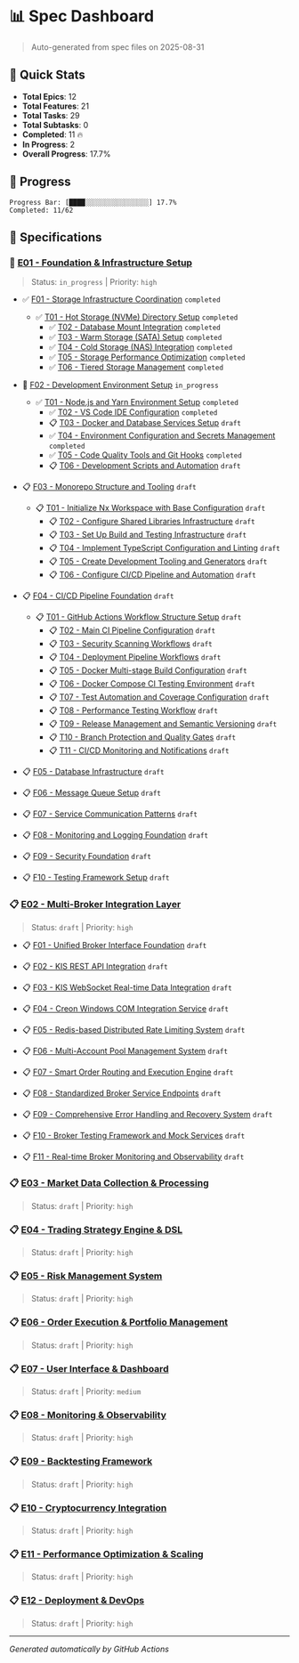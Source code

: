 # 📊 Spec Dashboard

> Auto-generated from spec files on 2025-08-31

## 🎯 Quick Stats

- **Total Epics**: 12
- **Total Features**: 21
- **Total Tasks**: 29
- **Total Subtasks**: 0
- **Completed**: 11 🔥
- **In Progress**: 2
- **Overall Progress**: 17.7%

## 🚀 Progress

```
Progress Bar: [████░░░░░░░░░░░░░░░░] 17.7%
Completed: 11/62
```

## 📁 Specifications


### 🚧 [E01 - Foundation &amp; Infrastructure Setup](E01/spec.md)

> Status: `in_progress` | Priority: `high`


- ✅ [F01 - Storage Infrastructure Coordination](E01/F01/spec.md) `completed`
  - ✅ [T01 - Hot Storage (NVMe) Directory Setup](E01/F01/T01/spec.md) `completed`
      - ✅ [T02 - Database Mount Integration](E01/F01/T02/spec.md) `completed`
      - ✅ [T03 - Warm Storage (SATA) Setup](E01/F01/T03/spec.md) `completed`
      - ✅ [T04 - Cold Storage (NAS) Integration](E01/F01/T04/spec.md) `completed`
      - ✅ [T05 - Storage Performance Optimization](E01/F01/T05/spec.md) `completed`
      - ✅ [T06 - Tiered Storage Management](E01/F01/T06/spec.md) `completed`
    
- 🚧 [F02 - Development Environment Setup](E01/F02/spec.md) `in_progress`
  - ✅ [T01 - Node.js and Yarn Environment Setup](E01/F02/T01/spec.md) `completed`
      - ✅ [T02 - VS Code IDE Configuration](E01/F02/T02/spec.md) `completed`
      - 📋 [T03 - Docker and Database Services Setup](E01/F02/T03/spec.md) `draft`
      - ✅ [T04 - Environment Configuration and Secrets Management](E01/F02/T04/spec.md) `completed`
      - ✅ [T05 - Code Quality Tools and Git Hooks](E01/F02/T05/spec.md) `completed`
      - 📋 [T06 - Development Scripts and Automation](E01/F02/T06/spec.md) `draft`
    
- 📋 [F03 - Monorepo Structure and Tooling](E01/F03/spec.md) `draft`
  - 📋 [T01 - Initialize Nx Workspace with Base Configuration](E01/F03/T01/spec.md) `draft`
      - 📋 [T02 - Configure Shared Libraries Infrastructure](E01/F03/T02/spec.md) `draft`
      - 📋 [T03 - Set Up Build and Testing Infrastructure](E01/F03/T03/spec.md) `draft`
      - 📋 [T04 - Implement TypeScript Configuration and Linting](E01/F03/T04/spec.md) `draft`
      - 📋 [T05 - Create Development Tooling and Generators](E01/F03/T05/spec.md) `draft`
      - 📋 [T06 - Configure CI/CD Pipeline and Automation](E01/F03/T06/spec.md) `draft`
    
- 📋 [F04 - CI/CD Pipeline Foundation](E01/F04/spec.md) `draft`
  - 📋 [T01 - GitHub Actions Workflow Structure Setup](E01/F04/T01/spec.md) `draft`
      - 📋 [T02 - Main CI Pipeline Configuration](E01/F04/T02/spec.md) `draft`
      - 📋 [T03 - Security Scanning Workflows](E01/F04/T03/spec.md) `draft`
      - 📋 [T04 - Deployment Pipeline Workflows](E01/F04/T04/spec.md) `draft`
      - 📋 [T05 - Docker Multi-stage Build Configuration](E01/F04/T05/spec.md) `draft`
      - 📋 [T06 - Docker Compose CI Testing Environment](E01/F04/T06/spec.md) `draft`
      - 📋 [T07 - Test Automation and Coverage Configuration](E01/F04/T07/spec.md) `draft`
      - 📋 [T08 - Performance Testing Workflow](E01/F04/T08/spec.md) `draft`
      - 📋 [T09 - Release Management and Semantic Versioning](E01/F04/T09/spec.md) `draft`
      - 📋 [T10 - Branch Protection and Quality Gates](E01/F04/T10/spec.md) `draft`
      - 📋 [T11 - CI/CD Monitoring and Notifications](E01/F04/T11/spec.md) `draft`
    
- 📋 [F05 - Database Infrastructure](E01/F05/spec.md) `draft`

- 📋 [F06 - Message Queue Setup](E01/F06/spec.md) `draft`

- 📋 [F07 - Service Communication Patterns](E01/F07/spec.md) `draft`

- 📋 [F08 - Monitoring and Logging Foundation](E01/F08/spec.md) `draft`

- 📋 [F09 - Security Foundation](E01/F09/spec.md) `draft`

- 📋 [F10 - Testing Framework Setup](E01/F10/spec.md) `draft`


### 📋 [E02 - Multi-Broker Integration Layer](E02/spec.md)

> Status: `draft` | Priority: `high`


- 📋 [F01 - Unified Broker Interface Foundation](E02/F01/spec.md) `draft`

- 📋 [F02 - KIS REST API Integration](E02/F02/spec.md) `draft`

- 📋 [F03 - KIS WebSocket Real-time Data Integration](E02/F03/spec.md) `draft`

- 📋 [F04 - Creon Windows COM Integration Service](E02/F04/spec.md) `draft`

- 📋 [F05 - Redis-based Distributed Rate Limiting System](E02/F05/spec.md) `draft`

- 📋 [F06 - Multi-Account Pool Management System](E02/F06/spec.md) `draft`

- 📋 [F07 - Smart Order Routing and Execution Engine](E02/F07/spec.md) `draft`

- 📋 [F08 - Standardized Broker Service Endpoints](E02/F08/spec.md) `draft`

- 📋 [F09 - Comprehensive Error Handling and Recovery System](E02/F09/spec.md) `draft`

- 📋 [F10 - Broker Testing Framework and Mock Services](E02/F10/spec.md) `draft`

- 📋 [F11 - Real-time Broker Monitoring and Observability](E02/F11/spec.md) `draft`


### 📋 [E03 - Market Data Collection &amp; Processing](E03/spec.md)

> Status: `draft` | Priority: `high`



### 📋 [E04 - Trading Strategy Engine &amp; DSL](E04/spec.md)

> Status: `draft` | Priority: `high`



### 📋 [E05 - Risk Management System](E05/spec.md)

> Status: `draft` | Priority: `high`



### 📋 [E06 - Order Execution &amp; Portfolio Management](E06/spec.md)

> Status: `draft` | Priority: `high`



### 📋 [E07 - User Interface &amp; Dashboard](E07/spec.md)

> Status: `draft` | Priority: `medium`



### 📋 [E08 - Monitoring &amp; Observability](E08/spec.md)

> Status: `draft` | Priority: `high`



### 📋 [E09 - Backtesting Framework](E09/spec.md)

> Status: `draft` | Priority: `high`



### 📋 [E10 - Cryptocurrency Integration](E10/spec.md)

> Status: `draft` | Priority: `high`



### 📋 [E11 - Performance Optimization &amp; Scaling](E11/spec.md)

> Status: `draft` | Priority: `high`



### 📋 [E12 - Deployment &amp; DevOps](E12/spec.md)

> Status: `draft` | Priority: `high`



---

_Generated automatically by GitHub Actions_
